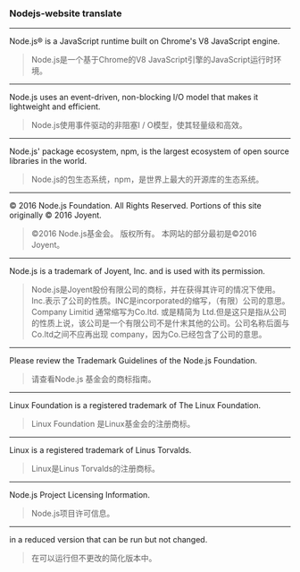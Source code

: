 ### Nodejs-website translate

----------

Node.js® is a JavaScript runtime built on Chrome's V8 JavaScript engine. 
> Node.js是一个基于Chrome的V8 JavaScript引擎的JavaScript运行时环境。

----------

Node.js uses an event-driven, non-blocking I/O model that makes it lightweight and efficient.
> Node.js使用事件驱动的非阻塞I / O模型，使其轻量级和高效。

----------

Node.js' package ecosystem, npm, is the largest ecosystem of open source libraries in the world.
> Node.js的包生态系统，npm，是世界上最大的开源库的生态系统。

----------

© 2016 Node.js Foundation. All Rights Reserved. Portions of this site originally © 2016 Joyent.
> ©2016 Node.js基金会。 版权所有。 本网站的部分最初是©2016 Joyent。

----------

Node.js is a trademark of Joyent, Inc. and is used with its permission. 

> Node.js是Joyent股份有限公司的商标，并在获得其许可的情况下使用。
Inc.表示了公司的性质。INC是incorporated的缩写，（有限）公司的意思。 Company Limitid 通常缩写为Co.ltd. 或是精简为 Ltd.但是这只是指从公司的性质上说，该公司是一个有限公司不是什末其他的公司。公司名称后面与Co.ltd之间不应再出现 company，因为Co.已经包含了公司的意思。

----------

Please review the Trademark Guidelines of the Node.js Foundation.
> 请查看Node.js 基金会的商标指南。

----------

Linux Foundation is a registered trademark of The Linux Foundation.
> Linux Foundation 是Linux基金会的注册商标。

----------

Linux is a registered trademark of Linus Torvalds.
> Linux是Linus Torvalds的注册商标。

----------

Node.js Project Licensing Information.
> Node.js项目许可信息。

----------

in a reduced version that can be run but not changed.
>在可以运行但不更改的简化版本中。
